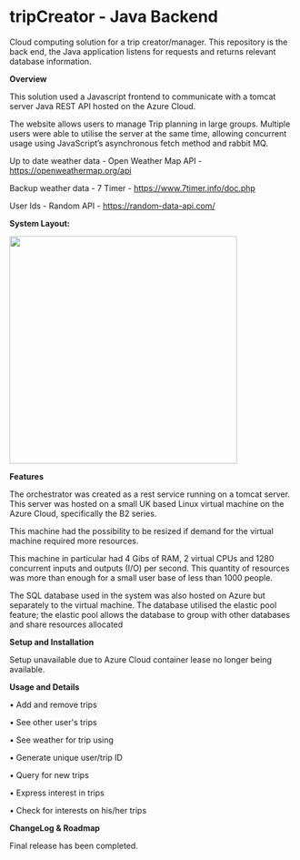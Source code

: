 # tripCreator - Java Backend
Cloud computing solution for a trip creator/manager. This repository is the back end, the Java application listens for requests and returns relevant database information.

**Overview**

This solution used a Javascript frontend to communicate with a tomcat server Java REST API hosted on the Azure Cloud.

The website allows users to manage Trip planning in large groups. Multiple users were able to utilise the server at the same time, 
allowing concurrent usage using JavaScript’s asynchronous fetch method and rabbit MQ. 


Up to date weather data - Open Weather Map API - https://openweathermap.org/api

Backup weather data - 7 Timer - https://www.7timer.info/doc.php

User Ids - Random API - https://random-data-api.com/


**System Layout:**

<img src="https://github.com/LukeSutton0/tripCreator/assets/80263461/c2d77f8c-ea42-4eea-a506-4a32502fbef6" width="400">



**Features** 

The orchestrator was created as a rest service running on a tomcat server. This server was hosted on a small UK based Linux virtual machine on the Azure Cloud, specifically the B2 series. 

This machine had the possibility to be resized if demand for the virtual machine required more resources.

This machine in particular had 4 Gibs of RAM, 2 virtual CPUs and 1280 concurrent inputs and outputs (I/O) per second. This quantity of resources was more than enough for a small user base of less than 1000 people.

The SQL database used in the system was also hosted on Azure but separately to the virtual machine. The database utilised the elastic pool feature; the elastic pool allows the database to group with other databases and share resources allocated


**Setup and Installation**

Setup unavailable due to Azure Cloud container lease no longer being available.

**Usage and Details**

• Add and remove trips

• See other user's trips

• See weather for trip using 

• Generate unique user/trip ID

• Query for new trips

• Express interest in trips

• Check for interests on his/her trips


**ChangeLog & Roadmap**

Final release has been completed.


